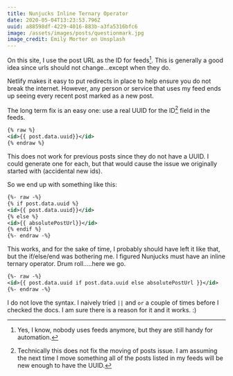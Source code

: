 ```yaml
---
title: Nunjucks Inline Ternary Operator
date: 2020-05-04T13:23:53.796Z
uuid: a88598df-4229-4016-883b-a3fa5316bfc6
image: /assets/images/posts/questionmark.jpg
image_credit: Emily Morter on Unsplash
---
```


On this site, I use the post URL as the ID for feeds[^1]. This is generally a good idea since urls should not change...except when they do.

Netlify makes it easy to put redirects in place to help ensure you do not break the internet. However, any person or service that uses my feed ends up seeing every recent post marked as a new post.

The long term fix is an easy one: use a real UUID for the ID[^2] field in the feeds.

```xml
{% raw %}
<id>{{ post.data.uuid}}</id>
{% endraw %}
```

This does not work for previous posts since they do not have a UUID. I could generate one for each, but that would cause the issue we originally started with (accidental new ids).

So we end up with something like this:

```xml
{%- raw -%}
{% if post.data.uuid %}
<id>{{ post.data.uuid}}</id>
{% else %}
<id>{{ absolutePostUrl}}</id>
{% endif %}
{%- endraw -%}
```

This works, and for the sake of time, I probably should have left it like that, but the if/else/end was bothering me. I figured Nunjucks must have an inline ternary operator. Drum roll.....here we go.

```xml
{%- raw -%}
<id>{{ post.data.uuid if post.data.uuid else absolutePostUrl }}</id>
{%- endraw -%}
```

I do not love the syntax. I naively tried `||` and `or` a couple of times before I checked the docs. I am sure there is a reason for it and it works. :)

[^1]: Yes, I know, nobody uses feeds anymore, but they are still handy for automation.
[^2]: Technically this does not fix the moving of posts issue. I am assuming the next time I move something all of the posts listed in my feeds will be new enough to have the UUID.
